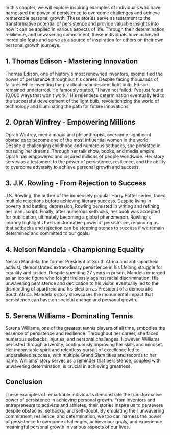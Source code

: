 
In this chapter, we will explore inspiring examples of individuals who have harnessed the power of persistence to overcome challenges and achieve remarkable personal growth. These stories serve as testament to the transformative potential of persistence and provide valuable insights into how it can be applied in various aspects of life. Through their determination, resilience, and unwavering commitment, these individuals have achieved incredible feats and serve as a source of inspiration for others on their own personal growth journeys.

**1. Thomas Edison - Mastering Innovation**
-------------------------------------------

Thomas Edison, one of history's most renowned inventors, exemplified the power of persistence throughout his career. Despite facing thousands of failures while inventing the practical incandescent light bulb, Edison remained undeterred. He famously stated, "I have not failed. I've just found 10,000 ways that won't work." His relentless determination eventually led to the successful development of the light bulb, revolutionizing the world of technology and illuminating the path for future innovations.

**2. Oprah Winfrey - Empowering Millions**
------------------------------------------

Oprah Winfrey, media mogul and philanthropist, overcame significant obstacles to become one of the most influential women in the world. Despite a challenging childhood and numerous setbacks, she persisted in pursuing her dreams. Through her talk show, books, and media empire, Oprah has empowered and inspired millions of people worldwide. Her story serves as a testament to the power of persistence, resilience, and the ability to overcome adversity to achieve personal growth and success.

**3. J.K. Rowling - From Rejection to Success**
-----------------------------------------------

J.K. Rowling, the author of the immensely popular Harry Potter series, faced multiple rejections before achieving literary success. Despite living in poverty and battling depression, Rowling persisted in writing and refining her manuscript. Finally, after numerous setbacks, her book was accepted for publication, ultimately becoming a global phenomenon. Rowling's journey highlights the transformative power of persistence, reminding us that setbacks and rejection can be stepping stones to success if we remain determined and committed to our goals.

**4. Nelson Mandela - Championing Equality**
--------------------------------------------

Nelson Mandela, the former President of South Africa and anti-apartheid activist, demonstrated extraordinary persistence in his lifelong struggle for equality and justice. Despite spending 27 years in prison, Mandela emerged as an iconic figure who fought tirelessly against racial discrimination. His unwavering persistence and dedication to his vision eventually led to the dismantling of apartheid and his election as President of a democratic South Africa. Mandela's story showcases the monumental impact that persistence can have on societal change and personal growth.

**5. Serena Williams - Dominating Tennis**
------------------------------------------

Serena Williams, one of the greatest tennis players of all time, embodies the essence of persistence and resilience. Throughout her career, she faced numerous setbacks, injuries, and personal challenges. However, Williams persisted through adversity, continuously improving her skills and mindset. Her indomitable spirit and relentless pursuit of excellence led to unparalleled success, with multiple Grand Slam titles and records to her name. Williams' story serves as a reminder that persistence, coupled with unwavering determination, is crucial in achieving greatness.

**Conclusion**
--------------

These examples of remarkable individuals demonstrate the transformative power of persistence in achieving personal growth. From inventors and entrepreneurs to activists and athletes, their stories inspire us to persevere despite obstacles, setbacks, and self-doubt. By emulating their unwavering commitment, resilience, and determination, we too can harness the power of persistence to overcome challenges, achieve our goals, and experience meaningful personal growth in various aspects of our lives.

